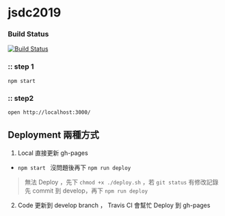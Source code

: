 # jsdc2019

### Build Status
[![Build Status](https://travis-ci.org/jsdc-core/jsdc2018.svg?branch=develop)](https://travis-ci.org/jsdc-core/jsdc2018)

### :: step 1

`npm start`

### :: step2

`open http://localhost:3000/`

## Deployment 兩種方式

1. Local 直接更新 gh-pages
 - `npm start ` 沒問題後再下 `npm run deploy`

> 無法 Deploy ，先下 `chmod +x ./deploy.sh` ，若 `git status` 有修改記錄先 commit 到 develop，再下 `npm run deploy`

2. Code 更新到 develop branch ， Travis CI 會幫忙 Deploy 到 gh-pages

